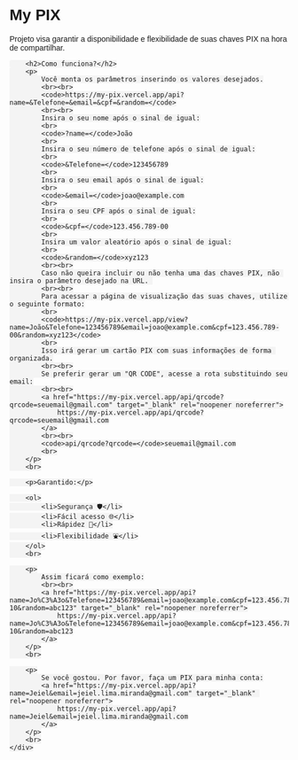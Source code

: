 <!DOCTYPE html>
<html lang="pt-BR">
<head>
    <meta charset="UTF-8">
    <meta name="viewport" content="width=device-width, initial-scale=1.0">
    <title>My PIX</title>
    <style>
        body {
            font-family: Arial, sans-serif;
            margin: 20px;
        }
        h1 {
            font-size: 2em;
        }
        h2 {
            font-size: 1.5em;
        }
        p {
            margin: 10px 0;
        }
        code {
            background-color: #f4f4f4;
            padding: 2px 4px;
            border-radius: 4px;
        }
        a {
            color: blue;
            text-decoration: underline;
        }
        ol {
            margin-left: 20px;
        }
    </style>
</head>
<body>
    <div>
        <h1>My PIX</h1>
        <p>Projeto visa garantir a disponibilidade e flexibilidade de suas chaves PIX na hora de compartilhar.</p>

        <h2>Como funciona?</h2>
        <p>
            Você monta os parâmetros inserindo os valores desejados.
            <br><br>
            <code>https://my-pix.vercel.app/api?name=&Telefone=&email=&cpf=&random=</code>
            <br><br>
            Insira o seu nome após o sinal de igual:
            <br>
            <code>?name=</code>João
            <br>
            Insira o seu número de telefone após o sinal de igual:
            <br>
            <code>&Telefone=</code>123456789
            <br>
            Insira o seu email após o sinal de igual:
            <br>
            <code>&email=</code>joao@example.com
            <br>
            Insira o seu CPF após o sinal de igual:
            <br>
            <code>&cpf=</code>123.456.789-00
            <br>
            Insira um valor aleatório após o sinal de igual:
            <br>
            <code>&random=</code>xyz123
            <br><br>
            Caso não queira incluir ou não tenha uma das chaves PIX, não insira o parâmetro desejado na URL. 
            <br><br>
            Para acessar a página de visualização das suas chaves, utilize o seguinte formato:
            <br>
            <code>https://my-pix.vercel.app/view?name=João&Telefone=123456789&email=joao@example.com&cpf=123.456.789-00&random=xyz123</code>
            <br>
            Isso irá gerar um cartão PIX com suas informações de forma organizada.
            <br><br>
            Se preferir gerar um "QR CODE", acesse a rota substituindo seu email:
            <br><br>
            <a href="https://my-pix.vercel.app/api/qrcode?qrcode=seuemail@gmail.com" target="_blank" rel="noopener noreferrer">
                https://my-pix.vercel.app/api/qrcode?qrcode=seuemail@gmail.com
            </a>
            <br><br>
            <code>api/qrcode?qrcode=</code>seuemail@gmail.com
            <br>
        </p>
        <br>

        <p>Garantido:</p>

        <ol>
            <li>Segurança 🛡️</li>
            <li>Fácil acesso 🌐</li>
            <li>Rápidez 🚀</li>
            <li>Flexibilidade ⛲</li>
        </ol>
        <br>

        <p>
            Assim ficará como exemplo:
            <br><br>
            <a href="https://my-pix.vercel.app/api?name=Jo%C3%A3o&Telefone=123456789&email=joao@example.com&cpf=123.456.789-10&random=abc123" target="_blank" rel="noopener noreferrer">
                https://my-pix.vercel.app/api?name=Jo%C3%A3o&Telefone=123456789&email=joao@example.com&cpf=123.456.789-10&random=abc123
            </a>
        </p>
        <br>

        <p>
            Se você gostou. Por favor, faça um PIX para minha conta:
            <a href="https://my-pix.vercel.app/api?name=Jeiel&email=jeiel.lima.miranda@gmail.com" target="_blank" rel="noopener noreferrer">
                https://my-pix.vercel.app/api?name=Jeiel&email=jeiel.lima.miranda@gmail.com
            </a>
        </p>
        <br>
    </div>
</body>
</html>
